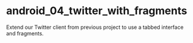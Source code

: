 # android_04_twitter_with_fragments
Extend our Twitter client from previous project to use a tabbed interface and fragments.

